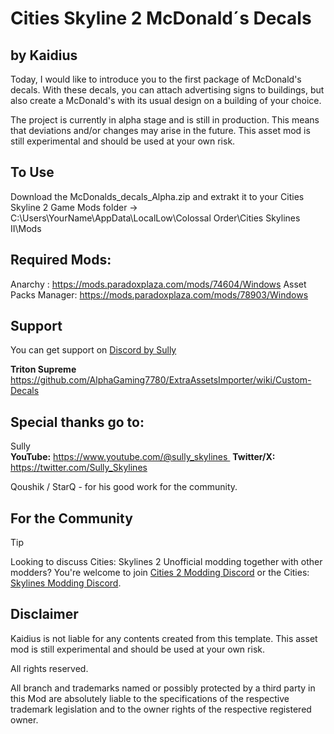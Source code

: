 # Cities Skyline 2 McDonald´s Decals
## by Kaidius 
Today, I would like to introduce you to the first package of McDonald's decals. 
With these decals, you can attach advertising signs to buildings, but also create a McDonald's with its usual design on a building of your choice. 

The project is currently in alpha stage and is still in production. 
This means that deviations and/or changes may arise in the future. This asset mod is still experimental and should be used at your own risk.

## To Use
Download the McDonalds_decals_Alpha.zip  and extrakt it to your Cities Skyline 2 Game Mods folder -> C:\Users\YourName\AppData\LocalLow\Colossal Order\Cities Skylines II\Mods

## Required Mods:
Anarchy : https://mods.paradoxplaza.com/mods/74604/Windows
Asset Packs Manager: https://mods.paradoxplaza.com/mods/78903/Windows

## Support
You can get support on [Discord by Sully](https://discord.gg/SHfQrBvnkp)

**Triton Supreme**  https://github.com/AlphaGaming7780/ExtraAssetsImporter/wiki/Custom-Decals

## Special thanks go to:
Sully  
**YouTube:** https://www.youtube.com/@sully_skylines 
**Twitter/X:** https://twitter.com/Sully_Skylines

Qoushik / StarQ  - for his good work for the community. 

## For the Community
> [!TIP]
> Looking to discuss Cities: Skylines 2 Unofficial modding together with other modders? 
You're welcome to join [Cities 2 Modding Discord](https://discord.gg/vd7HXnpPJf) or the Cities: [Skylines Modding Discord](https://discord.gg/27CVdGFA47).
>
## Disclaimer
Kaidius is not liable for any contents created from this template.
This asset mod is still experimental and should be used at your own risk.

All rights reserved. 

All branch and trademarks named or possibly protected by a third party in this Mod are absolutely liable to the specifications of the respective trademark legislation and to the owner rights of the respective registered owner.  
